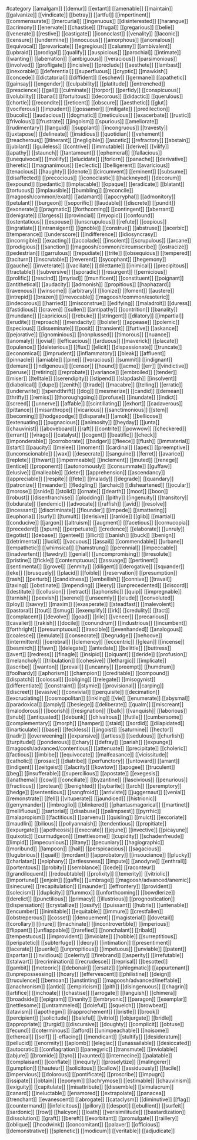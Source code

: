 #category
[[amalgam]]
[[demur]]
[[extant]]
[[amenable]]
[[maintain]]
[[galvanize]]
[[vindicate]]
[[betray]]
[[artful]]
[[impertinent]]
[[commensurate]]
[[mercurial]]
[[ingenuous]]
[[disinterested]]
[[harangue]]
[[acrimony]]
[[enervate]]
[[chastise]]
[[frugal]]
[[gregarious]]
[[belie]]
[[venerate]]
[[restive]]
[[castigate]]
[[iconoclast]]
[[venality]]
[[laconic]]
[[censure]]
[[undermine]]
[[innocuous]]
[[amorphous]]
[[anomalous]]
[[equivocal]]
[[prevaricate]]
[[egregious]]
[[calumny]]
[[ambivalent]]
[[upbraid]]
[[prodigal]]
[[qualify]]
[[auspicious]]
[[parochial]]
[[intimate]]
[[wanting]]
[[aberration]]
[[ambiguous]]
[[veracious]]
[[parsimonious]]
[[involved]]
[[profligate]]
[[incisive]]
[[preclude]]
[[aesthete]]
[[lambast]]
[[inexorable]]
[[deferential]]
[[superfluous]]
[[cryptic]]
[[mawkish]]
[[concede]]
[[dictatorial]]
[[diffident]]
[[eschew]]
[[germane]]
[[apathetic]]
[[gainsay]]
[[engender]]
[[culpability]]
[[platitude]]
[[entrenched]]
[[prescience]]
[[gall]]
[[culminate]]
[[torpor]]
[[perfidy]]
[[conspicuous]]
[[volubility]]
[[banal]]
[[fortuitous]]
[[decorous]]
[[didactic]]
[[querulous]]
[[chortle]]
[[recondite]]
[[reticent]]
[[obscure]]
[[aesthetic]]
[[glut]]
[[vociferous]]
[[impudent]]
[[gossamer]]
[[mitigate]]
[[predilection]]
[[bucolic]]
[[audacious]]
[[dogmatic]]
[[meticulous]]
[[exacerbate]]
[[rustic]]
[[frivolous]]
[[frustrate]]
[[jingoism]]
[[spurious]]
[[ameliorate]]
[[rudimentary]]
[[languid]]
[[supplant]]
[[incongruous]]
[[travesty]]
[[juxtapose]]
[[delineate]]
[[insidious]]
[[quotidian]]
[[vehement]]
[[treacherous]]
[[itinerant]]
[[negligible]]
[[ascetic]]
[[refractory]]
[[abstain]]
[[jubilant]]
[[guileless]]
[[contrive]]
[[immutable]]
[[derive]]
[[vilify]]
[[apathy]]
[[staunch]]
[[tantamount]]
[[ephemeral]]
[[fallacious]]
[[unequivocal]]
[[mollify]]
[[elucidate]]
[[forlorn]]
[[panache]]
[[derivative]]
[[heretic]]
[[magnanimous]]
[[eclectic]]
[[belligerent]]
[[avaricious]]
[[tenacious]]
[[haughty]]
[[denote]]
[[circumvent]]
[[eminent]]
[[subsume]]
[[disaffected]]
[[precocious]]
[[iconoclastic]]
[[hackneyed]]
[[decorum]]
[[expound]]
[[pedantic]]
[[implacable]]
[[opaque]]
[[eradicate]]
[[blatant]]
[[tortuous]]
[[implausible]]
[[bumbling]]
[[reconcile]]
[[magoosh/common/exalt]]
[[adamant]]
[[apocryphal]]
[[admonitory]]
[[petulant]]
[[burgeon]]
[[soporific]]
[[laudable]]
[[discrete]]
[[pundit]]
[[exonerate]]
[[pragmatic]]
[[forthcoming]]
[[contingent]]
[[aberrant]]
[[denigrate]]
[[largess]]
[[provincial]]
[[myopic]]
[[confound]]
[[ostentatious]]
[[espouse]]
[[unscrupulous]]
[[refute]]
[[copious]]
[[ingratiate]]
[[intransigent]]
[[ignoble]]
[[construe]]
[[abstruse]]
[[acerbic]]
[[temperance]]
[[underscore]]
[[indifference]]
[[idiosyncrasy]]
[[incorrigible]]
[[exacting]]
[[accolade]]
[[insolent]]
[[scrupulous]]
[[arcane]]
[[prodigious]]
[[sanction]]
[[magoosh/common/circumscribe]]
[[ostracize]]
[[pedestrian]]
[[garrulous]]
[[repudiate]]
[[trite]]
[[obsequious]]
[[tempered]]
[[taciturn]]
[[inscrutable]]
[[reverent]]
[[sycophant]]
[[hegemony]]
[[gauche]]
[[inveterate]]
[[vacillate]]
[[dilettante]]
[[inimical]]
[[precipitous]]
[[tractable]]
[[subversive]]
[[sporadic]]
[[resurgent]]
[[pernicious]]
[[prolific]]
[[rescind]]
[[myriad]]
[[munificent]]
[[constituent]]
[[poignant]]
[[antithetical]]
[[audacity]]
[[admonish]]
[[propitious]]
[[haphazard]]
[[ravenous]]
[[winsome]]
[[arbitrary]]
[[lionize]]
[[foment]]
[[austere]]
[[intrepid]]
[[brazen]]
[[irrevocable]]
[[magoosh/common/esoteric]]
[[indecorous]]
[[harried]]
[[misconstrue]]
[[edifying]]
[[maladroit]]
[[duress]]
[[fastidious]]
[[craven]]
[[sullen]]
[[antipathy]]
[[contrition]]
[[banality]]
[[mundane]]
[[capricious]]
[[rebuke]]
[[stringent]]
[[dilatory]]
[[impartial]]
[[erudite]]
[[reproach]]
[[mendacity]]
[[bolster]]
[[appease]]
[[polemic]]
[[specious]]
[[disseminate]]
[[posit]]
[[transient]]
[[furtive]]
[[askance]]
[[pejorative]]
[[ignominious]]
[[nonplussed]]
[[timorous]]
[[nuance]]
[[anomaly]]
[[jovial]]
[[efficacious]]
[[arduous]]
[[maverick]]
[[placate]]
[[opulence]]
[[deleterious]]
[[flux]]
[[elicit]]
[[dispassionate]]
[[truncate]]
[[economical]]
[[imprudent]]
[[inflammatory]]
[[bleak]]
[[affluent]]
[[pinnacle]]
[[amiable]]
[[pine]]
[[voracious]]
[[summit]]
[[indignant]]
[[demure]]
[[indigenous]]
[[censor]]
[[hound]]
[[acme]]
[[err]]
[[vindictive]]
[[peruse]]
[[retiring]]
[[reprobate]]
[[variance]]
[[embroiled]]
[[tender]]
[[miser]]
[[telltale]]
[[serendipity]]
[[stipend]]
[[slapdash]]
[[insolvent]]
[[diabolical]]
[[dupe]]
[[zenith]]
[[tirade]]
[[macabre]]
[[telling]]
[[erratic]]
[[underwrite]]
[[spendthrift]]
[[dog]]
[[mesmerize]]
[[candid]]
[[demean]]
[[thrifty]]
[[remiss]]
[[thoroughgoing]]
[[profuse]]
[[inundate]]
[[indict]]
[[screed]]
[[unnerve]]
[[affable]]
[[scintillating]]
[[exhort]]
[[cadaverous]]
[[pittance]]
[[misanthrope]]
[[vicarious]]
[[sanctimonious]]
[[stem]]
[[becoming]]
[[hodgepodge]]
[[disparate]]
[[amok]]
[[bellicose]]
[[extenuating]]
[[pugnacious]]
[[animosity]]
[[heyday]]
[[junta]]
[[chauvinist]]
[[aboveboard]]
[[raft]]
[[contrite]]
[[powwow]]
[[checkered]]
[[errant]]
[[virago]]
[[catalyst]]
[[cogent]]
[[beatific]]
[[check]]
[[imponderable]]
[[corroborate]]
[[badger]]
[[fleece]]
[[flush]]
[[immaterial]]
[[start]]
[[paucity]]
[[melee]]
[[moment]]
[[cardinal]]
[[apex]]
[[preemptive]]
[[unconscionable]]
[[wax]]
[[desecrate]]
[[sanguine]]
[[ferret]]
[[avarice]]
[[replete]]
[[thwart]]
[[impermeable]]
[[inclement]]
[[muted]]
[[renege]]
[[entice]]
[[proponent]]
[[autonomously]]
[[consummate]]
[[guffaw]]
[[elusive]]
[[malleable]]
[[deter]]
[[apprehension]]
[[ascendancy]]
[[appreciable]]
[[respite]]
[[fete]]
[[malady]]
[[degrade]]
[[quandary]]
[[patronize]]
[[meander]]
[[fledgling]]
[[archaic]]
[[disheartened]]
[[jocular]]
[[morose]]
[[snide]]
[[stolid]]
[[ornate]]
[[dearth]]
[[moot]]
[[boon]]
[[robust]]
[[disenfranchise]]
[[plodding]]
[[pithy]]
[[ingenuity]]
[[transitory]]
[[obdurate]]
[[endemic]]
[[advocate]]
[[raffish]]
[[avid]]
[[resolve]]
[[incessant]]
[[discriminate]]
[[flounder]]
[[impede]]
[[smattering]]
[[euphoria]]
[[surly]]
[[tumult]]
[[derisive]]
[[rankle]]
[[glib]]
[[martial]]
[[conducive]]
[[jargon]]
[[altruism]]
[[augment]]
[[facetious]]
[[cornucopia]]
[[precedent]]
[[spurn]]
[[perpetuate]]
[[credence]]
[[elaborate]]
[[unruly]]
[[egotist]]
[[debase]]
[[genteel]]
[[illicit]]
[[banish]]
[[buck]]
[[benign]]
[[detrimental]]
[[lucid]]
[[vacuous]]
[[assail]]
[[commendable]]
[[urbane]]
[[empathetic]]
[[whimsical]]
[[hamstrung]]
[[perennial]]
[[impeccable]]
[[inadvertent]]
[[tawdry]]
[[genial]]
[[uncompromising]]
[[irresolute]]
[[pristine]]
[[fickle]]
[[contemptuous]]
[[assuage]]
[[pertinent]]
[[sentimental]]
[[grovel]]
[[enmity]]
[[diligent]]
[[derogative]]
[[squander]]
[[eke]]
[[brusquely]]
[[placid]]
[[foible]]
[[reservation]]
[[presumption]]
[[rash]]
[[perturb]]
[[candidness]]
[[embellish]]
[[connive]]
[[travail]]
[[taxing]]
[[obstinate]]
[[impending]]
[[leery]]
[[unprecedented]]
[[discord]]
[[destitute]]
[[collusion]]
[[retract]]
[[aphoristic]]
[[quip]]
[[impregnable]]
[[tarnish]]
[[peevish]]
[[serene]]
[[unseemly]]
[[elude]]
[[convoluted]]
[[ploy]]
[[savvy]]
[[maxim]]
[[exasperate]]
[[steadfast]]
[[malevolent]]
[[pastoral]]
[[tout]]
[[smug]]
[[exemplify]]
[[irk]]
[[credulity]]
[[tact]]
[[complacent]]
[[devolve]]
[[goad]]
[[rile]]
[[veneer]]
[[precarious]]
[[cavalier]]
[[rakish]]
[[docile]]
[[conundrum]]
[[industrious]]
[[incumbent]]
[[forthright]]
[[presumptuous]]
[[irascible]]
[[evenhanded]]
[[analogous]]
[[coalesce]]
[[emulate]]
[[consecrate]]
[[begrudge]]
[[behoove]]
[[intermittent]]
[[cerebral]]
[[clemency]]
[[eccentric]]
[[glean]]
[[incense]]
[[besmirch]]
[[fawn]]
[[delegate]]
[[antedate]]
[[belittle]]
[[buttress]]
[[avert]]
[[redress]]
[[finagle]]
[[insipid]]
[[piquant]]
[[deride]]
[[profusion]]
[[melancholy]]
[[tribulation]]
[[cohesive]]
[[lethargic]]
[[implicate]]
[[ascribe]]
[[wanton]]
[[prevail]]
[[uncanny]]
[[preempt]]
[[humdrum]]
[[foolhardy]]
[[aphorism]]
[[champion]]
[[creditable]]
[[compound]]
[[dispatch]]
[[colossal]]
[[obliging]]
[[relegate]]
[[misogynist]]
[[differentiate]]
[[constraint]]
[[stymie]]
[[provisional]]
[[carping]]
[[discreet]]
[[evasive]]
[[convivial]]
[[perquisite]]
[[decimation]]
[[excruciating]]
[[cosmopolitan]]
[[inkling]]
[[vie]]
[[enumerate]]
[[abysmal]]
[[paradoxical]]
[[amply]]
[[besiege]]
[[deliberate]]
[[qualm]]
[[miscreant]]
[[malodorous]]
[[boorish]]
[[resignation]]
[[balk]]
[[vanquish]]
[[laborious]]
[[snub]]
[[antiquated]]
[[debunk]]
[[chivalrous]]
[[futile]]
[[cumbersome]]
[[complementary]]
[[morph]]
[[hamper]]
[[staid]]
[[sordid]]
[[dilapidated]]
[[inarticulate]]
[[base]]
[[feckless]]
[[jingoist]]
[[saturnine]]
[[hector]]
[[nadir]]
[[overweening]]
[[expansive]]
[[artless]]
[[sedulous]]
[[churlish]]
[[turpitude]]
[[ponderous]]
[[chary]]
[[defray]]
[[pariah]]
[[expunge]]
[[magoosh/advanced/contentious]]
[[attenuate]]
[[precipitate]]
[[choleric]]
[[factious]]
[[imbibe]]
[[equivocate]]
[[malfeasance]]
[[vicissitude]]
[[catholic]]
[[prosaic]]
[[diatribe]]
[[perfunctory]]
[[untoward]]
[[arrant]]
[[indigent]]
[[zeitgeist]]
[[alacrity]]
[[kowtow]]
[[apogee]]
[[truculent]]
[[beg]]
[[insufferable]]
[[supercilious]]
[[apostate]]
[[exegesis]]
[[anathema]]
[[cow]]
[[conciliate]]
[[byzantine]]
[[lascivious]]
[[penurious]]
[[fractious]]
[[protean]]
[[benighted]]
[[sybarite]]
[[arch]]
[[peremptory]]
[[hedge]]
[[sententious]]
[[sangfroid]]
[[arriviste]]
[[juggernaut]]
[[venial]]
[[remonstrate]]
[[fell]]
[[vituperate]]
[[jaundiced]]
[[histrionic]]
[[gerrymander]]
[[imbroglio]]
[[blinkered]]
[[phantasmagorical]]
[[martinet]]
[[mellifluous]]
[[sartorial]]
[[disabuse]]
[[palimpsest]]
[[pyrrhic]]
[[malapropism]]
[[factitious]]
[[parvenu]]
[[quisling]]
[[mulct]]
[[excoriate]]
[[maudlin]]
[[bilious]]
[[pollyannaish]]
[[tendentious]]
[[propitiate]]
[[expurgate]]
[[apotheosis]]
[[execrate]]
[[jejune]]
[[invective]]
[[picayune]]
[[quixotic]]
[[curmudgeon]]
[[mettlesome]]
[[cupidity]]
[[schadenfreude]]
[[limpid]]
[[impecunious]]
[[litany]]
[[pecuniary]]
[[hagiographic]]
[[moribund]]
[[lampoon]]
[[hail]]
[[perspicacious]]
[[sagacious]]
[[lugubrious]]
[[quail]]
[[mordant]]
[[approbatory]]
[[insouciance]]
[[plucky]]
[[charlatan]]
[[epiphany]]
[[artlessness]]
[[impute]]
[[anodyne]]
[[enthrall]]
[[portentous]]
[[probity]]
[[semblance]]
[[cede]]
[[raconteur]]
[[grandiloquent]]
[[redoubtable]]
[[prolixity]]
[[temerity]]
[[vitriolic]]
[[importune]]
[[enjoin]]
[[gaffe]]
[[umbrage]]
[[magoosh/advanced/anemic]]
[[sinecure]]
[[recapitulation]]
[[maunder]]
[[effrontery]]
[[provident]]
[[solecism]]
[[duplicity]]
[[flummox]]
[[unforthcoming]]
[[bowdlerize]]
[[derelict]]
[[punctilious]]
[[primacy]]
[[illustrious]]
[[prognostication]]
[[dispensation]]
[[crystallize]]
[[ossify]]
[[puissant]]
[[hubris]]
[[untenable]]
[[encumber]]
[[inimitable]]
[[equitable]]
[[immure]]
[[crestfallen]]
[[obstreperous]]
[[cosset]]
[[denouement]]
[[magisterial]]
[[dovetail]]
[[corollary]]
[[inure]]
[[machinate]]
[[incontrovertible]]
[[imperious]]
[[flippant]]
[[unflappable]]
[[rarefied]]
[[nonchalant]]
[[ribald]]
[[tempestuous]]
[[improvident]]
[[inviolate]]
[[hobble]]
[[surreptitious]]
[[peripatetic]]
[[subterfuge]]
[[decry]]
[[intimation]]
[[presentiment]]
[[lacerate]]
[[puerile]]
[[unpropitious]]
[[impetuous]]
[[unviable]]
[[patent]]
[[spartan]]
[[invidious]]
[[celerity]]
[[firebrand]]
[[asperity]]
[[irrefutable]]
[[stalwart]]
[[recrimination]]
[[recrudesce]]
[[reprisal]]
[[besotted]]
[[gambit]]
[[meteoric]]
[[debonair]]
[[ersatz]]
[[phlegmatic]]
[[appurtenant]]
[[unprepossessing]]
[[hoary]]
[[effervescent]]
[[philistine]]
[[deign]]
[[truculence]]
[[bemoan]]
[[unstinting]]
[[magoosh/advanced/ineffable]]
[[anachronism]]
[[antic]]
[[empiricism]]
[[pith]]
[[disingenuous]]
[[chagrin]]
[[artifice]]
[[inchoate]]
[[chastise]]
[[arrogate]]
[[languish]]
[[chimera]]
[[broadside]]
[[epigram]]
[[inanity]]
[[embryonic]]
[[paragon]]
[[exemplar]]
[[nettlesome]]
[[untrammeled]]
[[doleful]]
[[squelch]]
[[browbeat]]
[[atavism]]
[[apothegm]]
[[rapprochement]]
[[bristle]]
[[brook]]
[[percipient]]
[[solicitude]]
[[baleful]]
[[vitriol]]
[[objurgate]]
[[bridle]]
[[appropriate]]
[[turgid]]
[[discursive]]
[[doughty]]
[[complicit]]
[[obtuse]]
[[fecund]]
[[coterminous]]
[[afford]]
[[unimpeachable]]
[[noisome]]
[[ethereal]]
[[self]]
[[-effacing]]
[[mendicant]]
[[stultify]]
[[desideratum]]
[[pellucid]]
[[enormity]]
[[aplomb]]
[[elegiac]]
[[unassailable]]
[[desiccated]]
[[autocratic]]
[[conflagration]]
[[panegyric]]
[[transmute]]
[[inviolable]]
[[abjure]]
[[bromide]]
[[tyro]]
[[vaunted]]
[[internecine]]
[[palatable]]
[[complaisant]]
[[conflate]]
[[inequity]]
[[proselytize]]
[[malingerer]]
[[gumption]]
[[hauteur]]
[[solicitous]]
[[callow]]
[[assiduously]]
[[facile]]
[[impervious]]
[[dolorous]]
[[pontificate]]
[[proscribe]]
[[impugn]]
[[issipate]]
[[obtain]]
[[eponym]]
[[lachrymose]]
[[estimable]]
[[chauvinism]]
[[exiguity]]
[[capitulate]]
[[misattribute]]
[[dissemble]]
[[simulacrum]]
[[canard]]
[[ineluctable]]
[[enamored]]
[[extrapolate]]
[[panacea]]
[[trenchant]]
[[evanescent]]
[[abrogate]]
[[cataclysm]]
[[diminutive]]
[[flag]]
[[countermand]]
[[infelicitous]]
[[pillory]]
[[despot]]
[[ebullient]]
[[surfeit]]
[[sardonic]]
[[row]]
[[halcyon]]
[[loath]]
[[verisimilitude]]
[[bastardization]]
[[dissolution]]
[[graft]]
[[bereft]]
[[exorbitant]]
[[promulgate]]
[[raillery]]
[[oblique]]
[[hoodwink]]
[[concomitant]]
[[palaver]]
[[officious]]
[[demonstrative]]
[[splenetic]]
[[modicum]]
[[veritable]]
[[adjudicate]]
